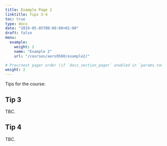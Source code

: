 ```yaml
---
title: Example Page 2
linktitle: Tips 3-4
toc: true
type: docs
date: "2019-05-05T00:00:00+01:00"
draft: false
menu:
  example:
    weight: 2
    name: "Example 2"
    url: "/courses/aero9500/example2/"

# Prev/next pager order (if `docs_section_pager` enabled in `params.toml`)
weight: 2
---
```


Tips for the course:

## Tip 3

TBC.

## Tip 4

TBC.
